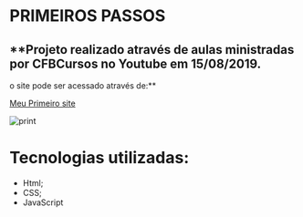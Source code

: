 # PRIMEIROS PASSOS
## **Projeto realizado através de aulas ministradas por CFBCursos no Youtube em 15/08/2019.
o site pode ser acessado através de:** 

[Meu Primeiro site](https://samantaprospero.github.io/PrimeiroSite/)


![print](https://user-images.githubusercontent.com/59126841/87038396-07fd1a00-c1c4-11ea-8045-3bd57f496416.png)

# Tecnologias utilizadas:
- Html;
- CSS;
- JavaScript
